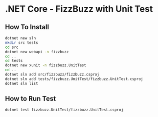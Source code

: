 # .NET Core - FizzBuzz with Unit Test

## How To Install
```bash
dotnet new sln
mkdir src tests
cd src
dotnet new webapi -n fizzbuzz
cd ..
cd tests
dotnet new xunit -n fizzbuzz.UnitTest
cd ..
dotnet sln add src/fizzbuzz/fizzbuzz.csproj
dotnet sln add tests/fizzbuzz.UnitTest/fizzbuzz.UnitTest.csproj
dotnet sln list
```

## How to Run Test
```bash
dotnet test fizzbuzz.UnitTest/fizzbuzz.UnitTest.csproj
```